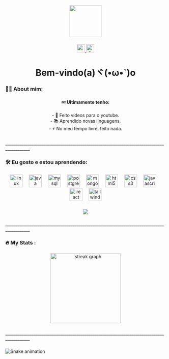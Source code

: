 <div align="center">
  <img height="100" src="https://media.discordapp.net/attachments/1118430652619034795/1118430732025593878/crackedcord.png"  />
</div>

###

<div align="center">
  <a href="https://youtube.com/@perseu444" target="_blank">
    <img src="https://img.shields.io/static/v1?message=Youtube&logo=youtube&label=&color=FF0000&logoColor=white&labelColor=&style=for-the-badge" height="25" alt="youtube logo"  />
  </a>
  <a href="https://discord.gg/CkWJ5jvEv9" target="_blank">
    <img src="https://img.shields.io/static/v1?message=Discord&logo=discord&label=&color=7289DA&logoColor=white&labelColor=&style=for-the-badge" height="25" alt="discord logo"  />
  </a>
</div>

###

<h1 align="center">Bem-vindo(a)ヾ(•ω•`)o</h1>

###

<h3 align="left">👩‍💻  About mim:</h3>

###

<h4 align="center">💤 Ultimamente tenho:</h4>

###

<p align="center">- 🔭 Feito vídeos para o youtube.<br>- 📚 Aprendido novas linguagens.<br>- ⚡ No meu tempo livre, feito nada.</p>

###

<p align="left">__________________________________________________________________________________________</p>

###

<h3 align="left">🛠 Eu gosto e estou aprendendo:</h3>

###

<div align="center">
  <img src="https://cdn.jsdelivr.net/gh/devicons/devicon/icons/linux/linux-original.svg" height="40" alt="linux logo"  />
  <img width="12" />
  <img src="https://cdn.jsdelivr.net/gh/devicons/devicon/icons/java/java-original.svg" height="40" alt="java logo"  />
  <img width="12" />
  <img src="https://cdn.jsdelivr.net/gh/devicons/devicon/icons/mysql/mysql-original.svg" height="40" alt="mysql logo"  />
  <img width="12" />
  <img src="https://cdn.jsdelivr.net/gh/devicons/devicon/icons/postgresql/postgresql-original.svg" height="40" alt="postgresql logo"  />
  <img width="12" />
  <img src="https://cdn.jsdelivr.net/gh/devicons/devicon/icons/mongodb/mongodb-original.svg" height="40" alt="mongodb logo"  />
  <img width="12" />
  <img src="https://cdn.jsdelivr.net/gh/devicons/devicon/icons/html5/html5-original.svg" height="40" alt="html5 logo"  />
  <img width="12" />
  <img src="https://cdn.jsdelivr.net/gh/devicons/devicon/icons/css3/css3-original.svg" height="40" alt="css3 logo"  />
  <img width="12" />
  <img src="https://cdn.jsdelivr.net/gh/devicons/devicon/icons/javascript/javascript-original.svg" height="40" alt="javascript logo"  />
  <img width="12" />
  <img src="https://cdn.jsdelivr.net/gh/devicons/devicon/icons/react/react-original.svg" height="40" alt="react logo"  />
  <img width="12" />
  <img src="https://cdn.jsdelivr.net/gh/devicons/devicon/icons/tailwindcss/tailwindcss-plain.svg" height="40" alt="tailwindcss logo"  />
</div>

###

<div align="center">
  <img src="https://visitor-badge.laobi.icu/badge?page_id=Perseu444.Perseu444&"  />
</div>

###

<p align="left">__________________________________________________________________________________________</p>

###

<h3 align="left">🔥   My Stats :</h3>

###

<div align="center">
  <img src="https://streak-stats.demolab.com?user=Perseu444&locale=en&mode=daily&theme=dark&hide_border=false&border_radius=5&order=3" height="220" alt="streak graph"  />
</div>

###

<p align="left">__________________________________________________________________________________________</p>

###

<img src="https://raw.githubusercontent.com/Perseu444/Perseu444/output/snake.svg" alt="Snake animation" />

###
